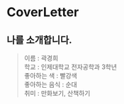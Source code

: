 CoverLetter
============

나를 소개합니다.
-------------
>이름 : 곽경희   
학교 : 인제대학교 전자공학과 3학년   
좋아하는 색 : 빨강색   
좋아하는 음식 : 순대   
취미 : 만화보기, 산책하기
